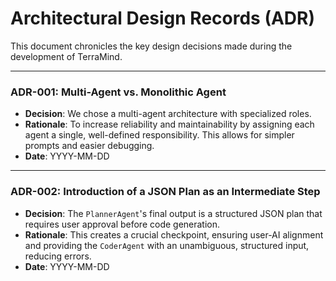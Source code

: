 <!--
TARGET: Developers, architects, technical reviewers.
USAGE: An immutable log of key technical decisions and their rationale. Helps understand the "why" behind the architecture.
-->

# Architectural Design Records (ADR)

This document chronicles the key design decisions made during the development of TerraMind.

---

### ADR-001: Multi-Agent vs. Monolithic Agent

-   **Decision**: We chose a multi-agent architecture with specialized roles.
-   **Rationale**: To increase reliability and maintainability by assigning each agent a single, well-defined responsibility. This allows for simpler prompts and easier debugging.
-   **Date**: YYYY-MM-DD

---

### ADR-002: Introduction of a JSON Plan as an Intermediate Step

-   **Decision**: The `PlannerAgent`'s final output is a structured JSON plan that requires user approval before code generation.
-   **Rationale**: This creates a crucial checkpoint, ensuring user-AI alignment and providing the `CoderAgent` with an unambiguous, structured input, reducing errors.
-   **Date**: YYYY-MM-DD

